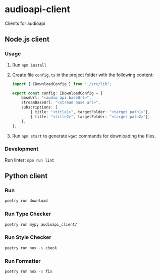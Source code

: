 # audioapi-client
Clients for audioapi

## Node.js client

### Usage

1. Run `npm install`
1. Create file `config.ts` in the project folder with the following content:

    ```typescript
    import { IDownloadConfig } from "./src/lib";
    
    export const config: IDownloadConfig = {
        baseUrl: "<audio api baseUrl>",
        streamBaseUrl: "<stream base url>",
        subscriptions: [
            { title: "<title1>", targetFolder: "<target path1>"},
            { title: "<title2>", targetFolder: "<target path2>"},
        ],
    };
    ```

1. Run `npm start` to generate `wget` commands for downloading the files.

### Development

Run linter: `npm run lint`


## Python client

### Run

```sh
poetry run download 
```

### Run Type Checker

```sh
poetry run mypy audioapi_client/
```

### Run Style Checker

```sh
poetry run nox -s check
```

### Run Formatter

```sh
poetry run nox -s fix
```
